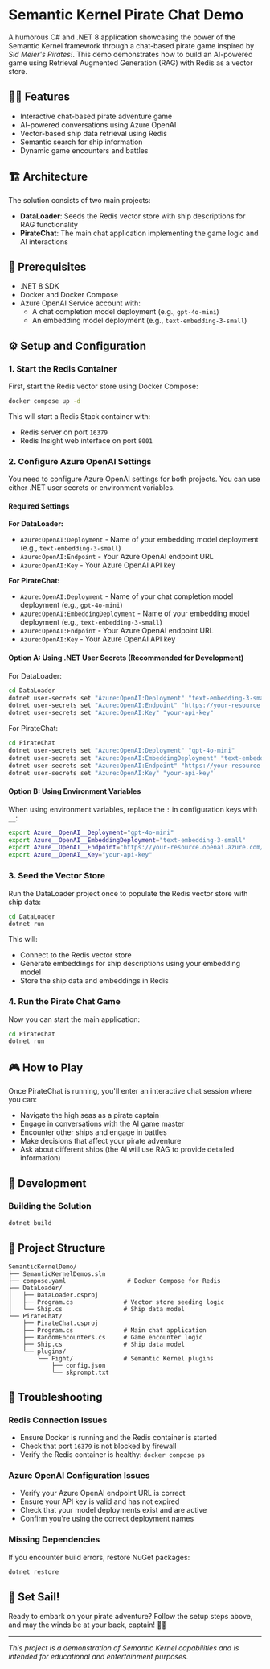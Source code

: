 # Semantic Kernel Pirate Chat Demo

A humorous C# and .NET 8 application showcasing the power of the Semantic Kernel framework through a chat-based pirate game inspired by _Sid Meier's Pirates!_. This demo demonstrates how to build an AI-powered game using Retrieval Augmented Generation (RAG) with Redis as a vector store.

## 🏴‍☠️ Features

- Interactive chat-based pirate adventure game
- AI-powered conversations using Azure OpenAI
- Vector-based ship data retrieval using Redis
- Semantic search for ship information
- Dynamic game encounters and battles

## 🏗️ Architecture

The solution consists of two main projects:

- **DataLoader**: Seeds the Redis vector store with ship descriptions for RAG functionality
- **PirateChat**: The main chat application implementing the game logic and AI interactions

## 🚀 Prerequisites

- .NET 8 SDK
- Docker and Docker Compose
- Azure OpenAI Service account with:
  - A chat completion model deployment (e.g., `gpt-4o-mini`)
  - An embedding model deployment (e.g., `text-embedding-3-small`)

## ⚙️ Setup and Configuration

### 1. Start the Redis Container

First, start the Redis vector store using Docker Compose:

```bash
docker compose up -d
```

This will start a Redis Stack container with:
- Redis server on port `16379`
- Redis Insight web interface on port `8001`

### 2. Configure Azure OpenAI Settings

You need to configure Azure OpenAI settings for both projects. You can use either .NET user secrets or environment variables.

#### Required Settings

**For DataLoader:**
- `Azure:OpenAI:Deployment` - Name of your embedding model deployment (e.g., `text-embedding-3-small`)
- `Azure:OpenAI:Endpoint` - Your Azure OpenAI endpoint URL
- `Azure:OpenAI:Key` - Your Azure OpenAI API key

**For PirateChat:**
- `Azure:OpenAI:Deployment` - Name of your chat completion model deployment (e.g., `gpt-4o-mini`)
- `Azure:OpenAI:EmbeddingDeployment` - Name of your embedding model deployment (e.g., `text-embedding-3-small`)
- `Azure:OpenAI:Endpoint` - Your Azure OpenAI endpoint URL
- `Azure:OpenAI:Key` - Your Azure OpenAI API key

#### Option A: Using .NET User Secrets (Recommended for Development)

For DataLoader:
```bash
cd DataLoader
dotnet user-secrets set "Azure:OpenAI:Deployment" "text-embedding-3-small"
dotnet user-secrets set "Azure:OpenAI:Endpoint" "https://your-resource.openai.azure.com/"
dotnet user-secrets set "Azure:OpenAI:Key" "your-api-key"
```

For PirateChat:
```bash
cd PirateChat
dotnet user-secrets set "Azure:OpenAI:Deployment" "gpt-4o-mini"
dotnet user-secrets set "Azure:OpenAI:EmbeddingDeployment" "text-embedding-3-small"
dotnet user-secrets set "Azure:OpenAI:Endpoint" "https://your-resource.openai.azure.com/"
dotnet user-secrets set "Azure:OpenAI:Key" "your-api-key"
```

#### Option B: Using Environment Variables

When using environment variables, replace the `:` in configuration keys with `__`:

```bash
export Azure__OpenAI__Deployment="gpt-4o-mini"
export Azure__OpenAI__EmbeddingDeployment="text-embedding-3-small"
export Azure__OpenAI__Endpoint="https://your-resource.openai.azure.com/"
export Azure__OpenAI__Key="your-api-key"
```

### 3. Seed the Vector Store

Run the DataLoader project once to populate the Redis vector store with ship data:

```bash
cd DataLoader
dotnet run
```

This will:
- Connect to the Redis vector store
- Generate embeddings for ship descriptions using your embedding model
- Store the ship data and embeddings in Redis

### 4. Run the Pirate Chat Game

Now you can start the main application:

```bash
cd PirateChat
dotnet run
```

## 🎮 How to Play

Once PirateChat is running, you'll enter an interactive chat session where you can:

- Navigate the high seas as a pirate captain
- Engage in conversations with the AI game master
- Encounter other ships and engage in battles
- Make decisions that affect your pirate adventure
- Ask about different ships (the AI will use RAG to provide detailed information)

## 🔧 Development

### Building the Solution

```bash
dotnet build
```

## 📁 Project Structure

```
SemanticKernelDemo/
├── SemanticKernelDemos.sln
├── compose.yaml                 # Docker Compose for Redis
├── DataLoader/
│   ├── DataLoader.csproj
│   ├── Program.cs              # Vector store seeding logic
│   └── Ship.cs                 # Ship data model
└── PirateChat/
    ├── PirateChat.csproj
    ├── Program.cs              # Main chat application
    ├── RandomEncounters.cs     # Game encounter logic
    ├── Ship.cs                 # Ship data model
    └── plugins/
        └── Fight/              # Semantic Kernel plugins
            ├── config.json
            └── skprompt.txt
```

## 🐛 Troubleshooting

### Redis Connection Issues
- Ensure Docker is running and the Redis container is started
- Check that port `16379` is not blocked by firewall
- Verify the Redis container is healthy: `docker compose ps`

### Azure OpenAI Configuration Issues
- Verify your Azure OpenAI endpoint URL is correct
- Ensure your API key is valid and has not expired
- Check that your model deployments exist and are active
- Confirm you're using the correct deployment names

### Missing Dependencies
If you encounter build errors, restore NuGet packages:
```bash
dotnet restore
```

## 🌊 Set Sail!

Ready to embark on your pirate adventure? Follow the setup steps above, and may the winds be at your back, captain! 🏴‍☠️

---

*This project is a demonstration of Semantic Kernel capabilities and is intended for educational and entertainment purposes.*
